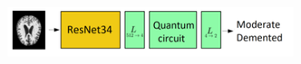 
![alt text](https://github.com/Kasymkhankhubiyev/Quatum_ML/blob/master/GPU/Alzheimer/model_processing_scheme.png)
